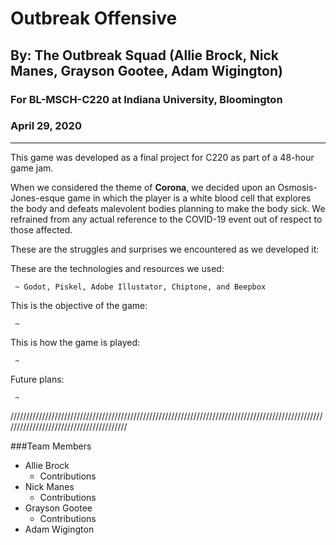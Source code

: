 # Outbreak Offensive
## By: The Outbreak Squad (Allie Brock, Nick Manes, Grayson Gootee, Adam Wigington)
### For BL-MSCH-C220 at Indiana University, Bloomington
### April 29, 2020

---

This game was developed as a final project for C220 as part of a 48-hour game jam. 

When we considered the theme of **Corona**, we decided upon an Osmosis-Jones-esque game in which the player is a white blood cell that explores the body and defeats malevolent bodies planning to make the body sick. We refrained from any actual reference to the COVID-19 event out of respect to those affected.

These are the struggles and surprises we encountered as we developed it:

These are the technologies and resources we used:
     
     ~ Godot, Piskel, Adobe Illustator, Chiptone, and Beepbox
     
This is the objective of the game:
     
     ~
     
This is how the game is played:

     ~
     
Future plans:
     
     ~

////////////////////////////////////////////////////////////////////////////////////////////////////////////////////////////////////////

###Team Members

  * Allie Brock
    * Contributions
  * Nick Manes
    * Contributions
  * Grayson Gootee
    * Contributions
  * Adam Wigington

